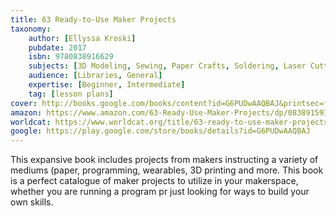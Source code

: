 ```yaml
---
title: 63 Ready-to-Use Maker Projects
taxonomy:
	author: [Ellyssa Kroski]
	pubdate: 2017
	isbn: 9780838916629
	subjects: [3D Modeling, Sewing, Paper Crafts, Soldering, Laser Cutting, Robotics, Photography & Video, Language Arts & Disciplines]
	audience: [Libraries, General]
	expertise: [Beginner, Intermediate]
	tag: [lesson plans]
cover: http://books.google.com/books/content?id=G6PUDwAAQBAJ&printsec=frontcover&img=1&zoom=1&edge=curl&source=gbs_api
amazon: https://www.amazon.com/63-Ready-Use-Maker-Projects/dp/0838915914/ref=sr_1_1?keywords=63+ready-to-use+maker+projects&qid=1575490363&sr=8-1
worldcat: https://www.worldcat.org/title/63-ready-to-use-maker-projects/oclc/1075758989&referer=brief_results
google: https://play.google.com/store/books/details?id=G6PUDwAAQBAJ
---
```

This expansive book includes projects from makers instructing a variety of mediums (paper, programming, wearables, 3D printing and more.  This book is a perfect catalogue of maker projects to utilize in your makerspace, whether you are running a program pr just looking for ways to build your own skills.